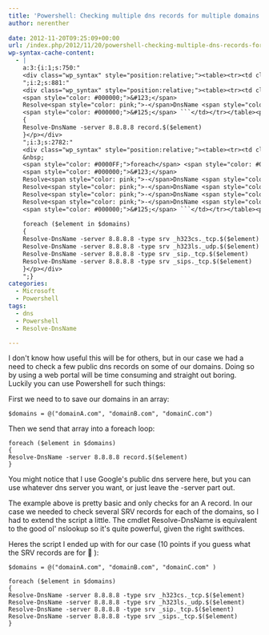 ```yaml
---
title: 'Powershell: Checking multiple dns records for multiple domains'
author: nerenther
 
date: 2012-11-20T09:25:09+00:00
url: /index.php/2012/11/20/powershell-checking-multiple-dns-records-for-multiple-domains/
wp-syntax-cache-content:
  - |
    a:3:{i:1;s:750:"
    <div class="wp_syntax" style="position:relative;"><table><tr><td class="code"><pre class="powershell" style="font-family:monospace;"><span style="color: #800080;">$domains</span> <span style="color: pink;">=</span> <span style="color: pink;">@</span><span style="color: #000000;">&#40;</span><span style="color: #800000;">&quot;domainA.com&quot;</span><span style="color: pink;">,</span> <span style="color: #800000;">&quot;domainB.com&quot;</span><span style="color: pink;">,</span> <span style="color: #800000;">&quot;domainC.com&quot;</span><span style="color: #000000;">&#41;</span> ```</td></tr></table><p class="theCode" style="display:none;">$domains = @(&quot;domainA.com&quot;, &quot;domainB.com&quot;, &quot;domainC.com&quot;)</p></div>
    ";i:2;s:881:"
    <div class="wp_syntax" style="position:relative;"><table><tr><td class="code"><pre class="powershell" style="font-family:monospace;"><span style="color: #0000FF;">foreach</span> <span style="color: #000000;">&#40;</span><span style="color: #800080;">$element</span> <span style="color: #0000FF;">in</span> <span style="color: #800080;">$domains</span><span style="color: #000000;">&#41;</span>
    <span style="color: #000000;">&#123;</span>
    Resolve<span style="color: pink;">-</span>DnsName <span style="color: pink;">-</span>server 8.8.8.8 record.$<span style="color: #000000;">&#40;</span><span style="color: #800080;">$element</span><span style="color: #000000;">&#41;</span>
    <span style="color: #000000;">&#125;</span> ```</td></tr></table><p class="theCode" style="display:none;">foreach ($element in $domains)
    {
    Resolve-DnsName -server 8.8.8.8 record.$($element)
    }</p></div>
    ";i:3;s:2782:"
    <div class="wp_syntax" style="position:relative;"><table><tr><td class="code"><pre class="powershell" style="font-family:monospace;"><span style="color: #800080;">$domains</span> <span style="color: pink;">=</span> <span style="color: pink;">@</span><span style="color: #000000;">&#40;</span><span style="color: #800000;">&quot;domainA.com&quot;</span><span style="color: pink;">,</span> <span style="color: #800000;">&quot;domainB.com&quot;</span><span style="color: pink;">,</span> <span style="color: #800000;">&quot;domainC.com&quot;</span> <span style="color: #000000;">&#41;</span>
    &nbsp;
    <span style="color: #0000FF;">foreach</span> <span style="color: #000000;">&#40;</span><span style="color: #800080;">$element</span> <span style="color: #0000FF;">in</span> <span style="color: #800080;">$domains</span><span style="color: #000000;">&#41;</span> 
    <span style="color: #000000;">&#123;</span>
    Resolve<span style="color: pink;">-</span>DnsName <span style="color: pink;">-</span>server 8.8.8.8 <span style="color: pink;">-</span><span style="color: #008080; font-weight: bold;">type</span> srv _h323cs._tcp.$<span style="color: #000000;">&#40;</span><span style="color: #800080;">$element</span><span style="color: #000000;">&#41;</span>
    Resolve<span style="color: pink;">-</span>DnsName <span style="color: pink;">-</span>server 8.8.8.8 <span style="color: pink;">-</span><span style="color: #008080; font-weight: bold;">type</span> srv _h323ls._udp.$<span style="color: #000000;">&#40;</span><span style="color: #800080;">$element</span><span style="color: #000000;">&#41;</span>
    Resolve<span style="color: pink;">-</span>DnsName <span style="color: pink;">-</span>server 8.8.8.8 <span style="color: pink;">-</span><span style="color: #008080; font-weight: bold;">type</span> srv _sip._tcp.$<span style="color: #000000;">&#40;</span><span style="color: #800080;">$element</span><span style="color: #000000;">&#41;</span>
    Resolve<span style="color: pink;">-</span>DnsName <span style="color: pink;">-</span>server 8.8.8.8 <span style="color: pink;">-</span><span style="color: #008080; font-weight: bold;">type</span> srv _sips._tcp.$<span style="color: #000000;">&#40;</span><span style="color: #800080;">$element</span><span style="color: #000000;">&#41;</span>
    <span style="color: #000000;">&#125;</span> ```</td></tr></table><p class="theCode" style="display:none;">$domains = @(&quot;domainA.com&quot;, &quot;domainB.com&quot;, &quot;domainC.com&quot; )
    
    foreach ($element in $domains) 
    {
    Resolve-DnsName -server 8.8.8.8 -type srv _h323cs._tcp.$($element)
    Resolve-DnsName -server 8.8.8.8 -type srv _h323ls._udp.$($element)
    Resolve-DnsName -server 8.8.8.8 -type srv _sip._tcp.$($element)
    Resolve-DnsName -server 8.8.8.8 -type srv _sips._tcp.$($element)
    }</p></div>
    ";}
categories:
  - Microsoft
  - Powershell
tags:
  - dns
  - Powershell
  - Resolve-DnsName

---
```

I don't know how useful this will be for others, but in our case we had a need to check a few public dns records on some of our domains. Doing so by using a web portal will be time consuming and straight out boring. Luckily you can use Powershell for such things:

First we need to to save our domains in an array:

 ```
$domains = @("domainA.com", "domainB.com", "domainC.com")
 ```

Then we send that array into a foreach loop:

 ```
foreach ($element in $domains)
{
Resolve-DnsName -server 8.8.8.8 record.$($element)
} 
```

You might notice that I use Google's public dns servere here, but you can use whatever dns server you want, or just leave the -server part out.

The example above is pretty basic and only checks for an A record. In our case we needed to check several SRV records for each of the domains, so I had to extend the script a little. The cmdlet Resolve-DnsName is equivalent to the good ol' nslookup so it's quite powerful, given the right swithces.

Heres the script I ended up with for our case (10 points if you guess what the SRV records are for 🙂 ):

 ```
$domains = @("domainA.com", "domainB.com", "domainC.com" )

foreach ($element in $domains) 
{
Resolve-DnsName -server 8.8.8.8 -type srv _h323cs._tcp.$($element)
Resolve-DnsName -server 8.8.8.8 -type srv _h323ls._udp.$($element)
Resolve-DnsName -server 8.8.8.8 -type srv _sip._tcp.$($element)
Resolve-DnsName -server 8.8.8.8 -type srv _sips._tcp.$($element)
} 
```